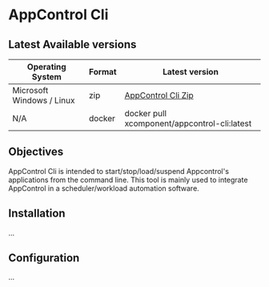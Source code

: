 # AppControl Cli


## Latest Available versions

| Operating System | Format| Latest version |
| -----------------|------|------------|
| Microsoft Windows / Linux | zip | [AppControl Cli Zip](https://github.com/xcomponent/appcontrol-documentation/releases/latest/download/appcontrolcli.zip) |  
| N/A|  docker | docker pull xcomponent/appcontrol-cli:latest |

## Objectives

AppControl Cli is intended to start/stop/load/suspend Appcontrol's applications from the command line. This tool is mainly used to integrate AppControl in a scheduler/workload automation software. 

## Installation

...

## Configuration

...